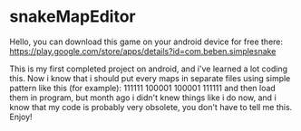 # snakeMapEditor

Hello, you can download this game on your android device for free there: https://play.google.com/store/apps/details?id=com.beben.simplesnake

This is my first completed project on android, and i've learned a lot coding this. Now i know that i should put every maps in separate files using simple pattern like this (for example):
111111
100001
100001
111111
and then load them in program, but month ago i didn't knew things like i do now, and i know that my code is probably very obsolete, you don't have to tell me this. Enjoy!
